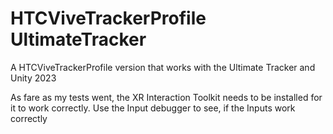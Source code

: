 # HTCViveTrackerProfile UltimateTracker
A HTCViveTrackerProfile version that works with the Ultimate Tracker and Unity 2023

As fare as my tests went, the XR Interaction Toolkit needs to be installed for it to work correctly. 
Use the Input debugger to see, if the Inputs work correctly
